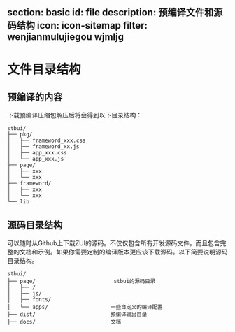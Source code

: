 ﻿section: basic
id: file
description: 预编译文件和源码结构
icon: icon-sitemap
filter: wenjianmulujiegou wjmljg
---

# 文件目录结构

## 预编译的内容

下载预编译压缩包解压后将会得到以下目录结构：

```
stbui/
├── pkg/
│   ├── frameword_xxx.css
│   ├── frameword_xx.js
│   ├── app_xxx.css
│   └── app_xxx.js
├── page/
│   ├── xxx
│   └── xxx
├── frameword/
│   ├── xxx
│   └── xxx
└── lib
```

## 源码目录结构

可以随时从Github上下载ZUI的源码。不仅仅包含所有开发源码文件，而且包含完整的文档和示例。如果你需要定制的编译版本更应该下载源码。以下简要说明源码目录结构。

```
stbui/
├── page/                         stbui的源码目录
│   ├── /
│   ├── js/
│   ├── fonts/
│   └── apps/                    一些自定义的编译配置
├── dist/                        预编译输出目录
├── docs/                        文档
```
